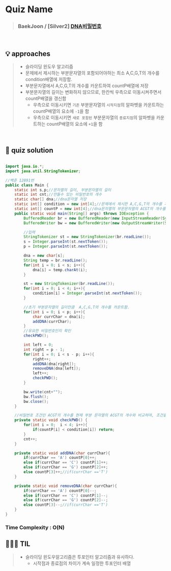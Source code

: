 # Quiz Name
> ### BaekJoon / [Silver2] <a href = "https://www.acmicpc.net/problem/12891"> DNA비밀번호 </a>

<br>

## 💡 approaches
>  - 슬라이딩 윈도우 알고리즘
>   - 문제에서 제시하는 부분문자열의 포함되어야하는 최소 A,C,G,T의 개수를 condition배열에 저장함.
>   - 부분문자열에서 A,C,G,T의 개수를 카운트하여 countP배열에 저장
>   - 부분문자열의 길이는 변화하지 않으므로, 한칸씩 우측으로 이동시켜주면서 countP배열을 갱신함
>     - 우측으로 이동시키면 `기존` 부분문자열의 `시작지점`의 알파벳을 카운트하는 countP배열의 요소에 `-1`을 함
>     - 우측으로 이동시키면 `새로 포함된` 부분문자열의 `종료지점`의 알파벳을 카운트하는 countP배열의 요소에 `+1`을 함

<br>

## 🔑 quiz solution

```java

import java.io.*;
import java.util.StringTokenizer;

//백준 12891번
public class Main {
    static int s,p;//문자열의 길이, 부분문자열의 길이
    static int cnt;//만들수 있는 비밀번호의 개수
    static char[] dna;//dna문자열 저장
    static int[] condition = new int[4];//문제에서 제시한 A,C,G,T의 개수를 저장
    static int[] countP = new int[4];//dna문자열의 부문문자열의 ACGT의 개수를 저장하는 배열
    public static void main(String[] args) throws IOException {
        BufferedReader br = new BufferedReader(new InputStreamReader(System.in));
        BufferedWriter bw = new BufferedWriter(new OutputStreamWriter(System.out));

        //입력
        StringTokenizer st = new StringTokenizer(br.readLine());
        s = Integer.parseInt(st.nextToken());
        p = Integer.parseInt(st.nextToken());

        dna = new char[s];
        String temp = br.readLine();
        for(int i = 0; i < s; i++){
            dna[i] = temp.charAt(i);
        }

        st = new StringTokenizer(br.readLine());
        for(int i = 0; i < 4; i++){
            condition[i] = Integer.parseInt(st.nextToken());
        }

        //초기 부분문자열의 길이만큼  A,C,G,T의 개수를 카운트함.
        for(int i = 0; i < p; i++){
            char currChar = dna[i];
            addDNA(currChar);
        }
        //유요한 비밀번호인지 확인
        checkPWD();

        int left = 0;
        int right = p - 1;
        for(int i = 0; i < s - p; i++){
            right++;
            addDNA(dna[right]);
            removeDNA(dna[left]);
            left++;
            checkPWD();
        }

        bw.write(cnt+"");
        bw.flush();
        bw.close();
    }

    //비밀번호 조건인 ACGT의 개수를 현재 부분 문자열의 ACGT의 개수와 비교하여, 조건을 충족하면 cnt++
    private static void checkPWD() {
        for(int i = 0;  i < 4; i++){
            if(countP[i] < condition[i]) return;
        }
        cnt++;
    }

    private static void addDNA(char currChar){
        if(currChar == 'A') countP[0]++;
        else if(currChar == 'C') countP[1]++;
        else if(currChar == 'G') countP[2]++;
        else countP[3]++;//if(currChar =='T')
    }

    private static void removeDNA(char currChar){
        if(currChar == 'A') countP[0]--;
        else if(currChar == 'C') countP[1]--;
        else if(currChar == 'G') countP[2]--;
        else countP[3]--;//if(currChar =='T')
    }
}

```
### Time Complexity : O(N)
## 👩🏻‍🏫 TIL
>  - 슬라이딩 윈도우알고리즘은 투포인터 알고리즘과 유사하다.
>    - 시작점과 종료점의 차이가 계속 일정한 투포인터 배열
